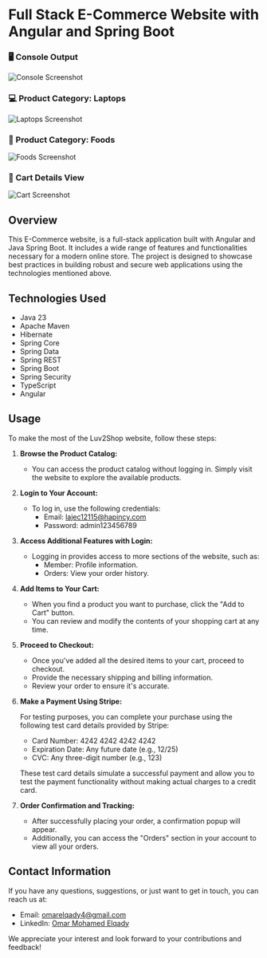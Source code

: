 # Full Stack E-Commerce Website with Angular and Spring Boot


### 🖥️ Console Output
![Console Screenshot](https://raw.githubusercontent.com/OmarMohamedElqady/SpringBootTask/main/part-of-console.png)

### 💻 Product Category: Laptops
![Laptops Screenshot](https://raw.githubusercontent.com/OmarMohamedElqady/SpringBootTask/main/laptops.png)

### 🍔 Product Category: Foods
![Foods Screenshot](https://raw.githubusercontent.com/OmarMohamedElqady/SpringBootTask/main/foods.png)

### 🛒 Cart Details View
![Cart Screenshot](https://raw.githubusercontent.com/OmarMohamedElqady/SpringBootTask/main/cart-details.png)



## Overview

This E-Commerce website, is a full-stack application built with Angular and Java Spring Boot. It includes a wide range of features and functionalities necessary for a modern online store. The project is designed to showcase best practices in building robust and secure web applications using the technologies mentioned above.


## Technologies Used

- Java 23
- Apache Maven
- Hibernate
- Spring Core
- Spring Data
- Spring REST
- Spring Boot
- Spring Security
- TypeScript
- Angular


## Usage

To make the most of the Luv2Shop website, follow these steps:

1. **Browse the Product Catalog:**

   - You can access the product catalog without logging in. Simply visit the website to explore the available products.

2. **Login to Your Account:**

   - To log in, use the following credentials:
     - Email: lajec12115@hapincy.com
     - Password: admin123456789

3. **Access Additional Features with Login:**

   - Logging in provides access to more sections of the website, such as:
     - Member: Profile information.
     - Orders: View your order history.

4. **Add Items to Your Cart:**

   - When you find a product you want to purchase, click the "Add to Cart" button.
   - You can review and modify the contents of your shopping cart at any time.

5. **Proceed to Checkout:**

   - Once you've added all the desired items to your cart, proceed to checkout.
   - Provide the necessary shipping and billing information.
   - Review your order to ensure it's accurate.

6. **Make a Payment Using Stripe:**

   For testing purposes, you can complete your purchase using the following test card details provided by Stripe:

   - Card Number: 4242 4242 4242 4242
   - Expiration Date: Any future date (e.g., 12/25)
   - CVC: Any three-digit number (e.g., 123)

   These test card details simulate a successful payment and allow you to test the payment functionality without making actual charges to a credit card.

7. **Order Confirmation and Tracking:**
   - After successfully placing your order, a confirmation popup will appear.
   - Additionally, you can access the "Orders" section in your account to view all your orders.


## Contact Information

If you have any questions, suggestions, or just want to get in touch, you can reach us at:

- Email: omarelqady4@gmail.com
- LinkedIn: [Omar Mohamed Elqady](https://www.linkedin.com/in/omar-mohamed-elqady-33611b2a4/)


We appreciate your interest and look forward to your contributions and feedback!
